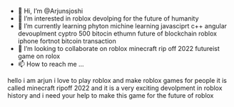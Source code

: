 - 👋 Hi, I’m @Arjunsjoshi
- 👀 I’m interested in roblox devolping for the future of humanity 
- 🌱 I’m currently learning phyton michine learning javasciprt c++ angular devouplment cyptro 500 bitocin ethumn future of blockchain roblox iphone fortnot bitcoin transaction 
- 💞️ I’m looking to collaborate on roblox minecraft rip off 2022 futureist game on rolox 
- 📫 How to reach me ...

<!---
Arjunsjoshi/Arjunsjoshi is a ✨ special ✨ repository because its `README.md` (this file) appears on your GitHub profile.
You can click the Preview link to take a look at your changes.
--->
hello i am arjun i love to play roblox  and make roblox games for people it is called minecraft ripoff 2022 and it is a very exciting devolpment in roblox history
and i need your help to  make this game for the future of roblox 
